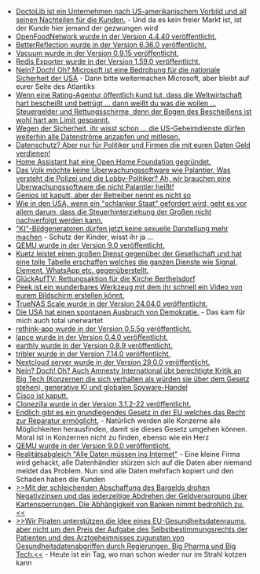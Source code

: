 * [DoctoLib ist ein Unternehmen nach US-amerikanischem Vorbild und all seinen Nachteilen für die Kunden.](https://netzpolitik.org/2024/doctolib-wachsender-riese-im-gesundheitsdatenmarkt/) - Und da es kein freier Markt ist, ist der Kunde hier jemand der gezwungen wird
* [OpenFoodNetwork wurde in der Version 4.4.40 veröffentlicht.](https://github.com/openfoodfoundation/openfoodnetwork/releases/tag/v4.4.40)
* [BetterReflection wurde in der Version 6.36.0 veröffentlicht.](https://github.com/Roave/BetterReflection/releases/tag/6.36.0)
* [Vacuum wurde in der Version 0.9.15 veröffentlicht.](https://github.com/daveshanley/vacuum/releases/tag/v0.9.15)
* [Redis Exporter wurde in der Version 1.59.0 veröffentlicht.](https://github.com/oliver006/redis_exporter/releases/tag/v1.59.0)
* [Nein? Doch! Oh? Microsoft ist eine Bedrohung für die nationale Sicherheit der USA](https://blog.fefe.de/?ts=98db8cf9) - Dann bitte weitermachen Microsoft, aber bleibt auf eurer Seite des Atlantiks
* [Wenn eine Rating-Agentur öffentlich kund tut, dass die Weltwirtschaft hart bescheißt und betrügt ... dann weißt du was die wollen ... Steuergelder und Rettungsschirme, denn der Bogen des Bescheißens ist wohl hart am Limit gespannt.](https://blog.fefe.de/?ts=98db892a)
* [Wegen der Sicherheit, ihr wisst schon ... die US-Geheimdienste dürfen weiterhin alle Datenströme anzapfen und mitlesen.](https://netzpolitik.org/2024/fisa-section-702-usa-verlaengern-lizenz-zur-ueberwachung/)
* [Datenschutz? Aber nur für Politiker und Firmen die mit euren Daten Geld verdienen!](https://netzpolitik.org/2024/reform-datenschutzkonferenz-kritisiert-bundesdatenschutzgesetz/)
* [Home Assistant hat eine Open Home Foundation gegründet.](https://www.openhomefoundation.org/blog/announcing-the-open-home-foundation/)
* [Das Volk möchte keine Überwachungssoftware wie Palantier. Was versteht die Polizei und die Lobby-Politiker? Ah, wir brauchen eine Überwachungssoftware die nicht Palantier heißt!](https://netzpolitik.org/2024/polizeiliche-datenanalyse-innenausschuss-diskutiert-palantir-alternativen/)
* [Genios ist kaputt, aber der Betreiber nennt es nicht so](https://blog.fefe.de/?ts=98d9b233)
* [Wie in den USA, wenn ein "schlanker Staat" gefordert wird, geht es vor allem darum, dass die Steuerhinterziehung der Großen nicht nachverfolgt werden kann.](https://blog.fefe.de/?ts=98d8f8e8)
* ["KI"-Bildgeneratoren dürfen jetzt keine sexuelle Darstellung mehr machen](https://blog.fefe.de/?ts=98d8f23d) - Schutz der Kinder, wisst ihr ja ...
* [QEMU wurde in der Version 9.0 veröffentlicht.](https://www.phoronix.com/news/QEMU-9.0-Released)
* [Kuetz leistet einen großen Dienst gegenüber der Gesellschaft und hat eine tolle Tabelle erschaffen welches die ganzen Dienste wie Signal, Element, WhatsApp etc. gegenüberstellt.](https://www.kuketz-blog.de/messenger-matrix-uebersicht-vergleich-der-aktuellen-messenger/)
* [GlückAufTV: Rettungsaktion für die Kirche Berthelsdorf](https://www.youtube.com/watch?v=ETohf-XyXhM)
* [Peek ist ein wunderbares Werkzeug mit dem ihr schnell ein Video von eurem Bildschirm erstellen könnt.](https://github.com/phw/peek)
* [TrueNAS Scale wurde in der Version 24.04.0 veröffentlicht.](https://github.com/truenas/documentation/releases/tag/TS24.04.0)
* [Die USA hat einen spontanen Ausbruch von Demokratie.](https://blog.fefe.de/?ts=98d6d7fd) - Das kam für mich auch total unerwartet
* [rethink-app wurde in der Version 0.5.5g veröffentlicht.](https://github.com/celzero/rethink-app/releases/tag/v0.5.5g)
* [lapce wurde in der Version 0.4.0 veröffentlicht.](https://github.com/lapce/lapce/releases/tag/v0.4.0)
* [earthly wurde in der Version 0.8.9 veröffentlicht.](https://github.com/earthly/earthly/releases/tag/v0.8.9)
* [tribler wurde in der Version 7.14.0 veröffentlicht.](https://github.com/Tribler/tribler/releases/tag/v7.14.0)
* [Nextcloud server wurde in der Version 29.0.0 veröffentlicht.](https://github.com/nextcloud/server/releases/tag/v29.0.0)
* [Nein? Doch! Oh? Auch Amnesty International übt berechtigte Kritik an Big Tech (Konzernen die sich verhalten als würden sie über dem Gesetz stehen), generative KI und globalen Spyware-Handel](https://netzpolitik.org/2024/amnesty-international-jahresbericht-kritik-an-big-tech-generativer-ki-und-dem-globalen-spyware-handel/)
* [Cisco ist kaputt.](https://www.linux-magazin.de/blogs/schwachstelle-in-cisco-integrated-management-controller/)
* [Clonezilla wurde in der Version 3.1.2-22 veröffentlicht.](https://sourceforge.net/projects/clonezilla/files/clonezilla_live_stable/3.1.2-22/)
* [Endlich gibt es ein grundlegendes Gesetz in der EU welches das Recht zur Reparatur ermöglicht.](https://www.borncity.com/blog/2024/04/24/eu-parlament-verabschiedet-recht-auf-reparatur/) - Natürlich werden alle Konzerne alle Möglichkeiten herausfinden, damit sie dieses Gesetz umgehen können. Moral ist in Konzernen nicht zu finden, ebenso wie ein Herz
* [QEMU wurde in der Version 9.0.0 veröffentlicht.](https://www.qemu.org/2024/04/23/qemu-9-0-0/)
* [Realitätsabgleich "Alle Daten müssen ins Internet"](https://netzpolitik.org/2024/europaeischer-datenhaendler-sensible-passdaten-von-deutschen-offen-im-netz/) - Eine kleine Firma wird gehackt, alle Datenhändler stürzen sich auf die Daten aber niemand meldet das Problem. Nun sind alle Daten mehrfach kopiert und den Schaden haben die Kunden
* [>>Mit der schleichenden Abschaffung des Bargelds drohen Negativzinsen und das jederzeitige Abdrehen der Geldversorgung über Kartensperrungen. Die Abhängigkeit von Banken nimmt bedrohlich zu.<<](https://www.patrick-breyer.de/piraten-mit-eu-barzahlungsobergrenze-und-verbot-anonymer-kryptowallets-droht-schleichende-finanzielle-entmuendigung/)
* [>>Wir Piraten unterstützen die Idee eines EU-Gesundheitsdatenraums, aber nicht um den Preis der Aufgabe des Selbstbestimmungsrechts der Patienten und des Arztgeheimnisses zugunsten von Gesundheitsdatenabgriffen durch Regierungen, Big Pharma und Big Tech.<<](https://www.patrick-breyer.de/eu-gesundheitsdatenraum-kniefall-vor-big-tech-und-big-pharma/) - Heute ist ein Tag, wo man schon wieder nur im Strahl kotzen kann
